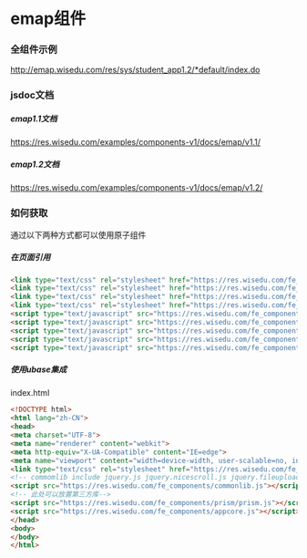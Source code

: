 # emap组件

### 全组件示例
http://emap.wisedu.com/res/sys/student_app1.2/*default/index.do

### jsdoc文档

##### emap1.1文档
https://res.wisedu.com/examples/components-v1/docs/emap/v1.1/

##### emap1.2文档
https://res.wisedu.com/examples/components-v1/docs/emap/v1.2/


### 如何获取

通过以下两种方式都可以使用原子组件

##### 在页面引用

```html
<link type="text/css" rel="stylesheet" href="https://res.wisedu.com/fe_components/iconfont/iconfont.css">
<link type="text/css" rel="stylesheet" href="https://res.wisedu.com/fe_components/iconfont_2.0/iconfont.css">
<link type="text/css" rel="stylesheet" href="https://res.wisedu.com/fe_components/jqwidget/blue/bh.min.css">
<link type="text/css" rel="stylesheet" href="https://res.wisedu.com/fe_components/jqwidget/blue/bh-scenes.min.css">
<script type="text/javascript" src="https://res.wisedu.com/fe_components/bh_utils.js"></script>
<script type="text/javascript" src="https://res.wisedu.com/fe_components/jqwidget/jqxwidget.min.js"></script>
<script type="text/javascript" src="https://res.wisedu.com/fe_components/bhtc/moment/min/moment-with-locales.min.js"></script>
<script type="text/javascript" src="https://res.wisedu.com/fe_components/bh.min.js"></script>
<script type="text/javascript" src="https://res.wisedu.com/fe_components/emap.js"></script>
```

##### 使用ubase集成

index.html

```html
<!DOCTYPE html>
<html lang="zh-CN">
<head>
<meta charset="UTF-8">
<meta name="renderer" content="webkit">
<meta http-equiv="X-UA-Compatible" content="IE=edge">
<meta name="viewport" content="width=device-width, user-scalable=no, initial-scale=1.0, maximum-scale=1.0, minimum-scale=1.0">
<link type="text/css" rel="stylesheet" href="https://res.wisedu.com/fe_components/prism/prism.css">
<!-- commomlib include jquery.js jquery.nicescroll.js jquery.fileupload.js director.min.js hogan.min.js lodash.min.js globalize.js-->
<script src="https://res.wisedu.com/fe_components/commonlib.js"></script>
<!-- 此处可以放置第三方库-->
<script src="https://res.wisedu.com/fe_components/prism/prism.js"></script>
<script src="https://res.wisedu.com/fe_components/appcore.js"></script>
</head>
<body>
</body>
</html>
```
